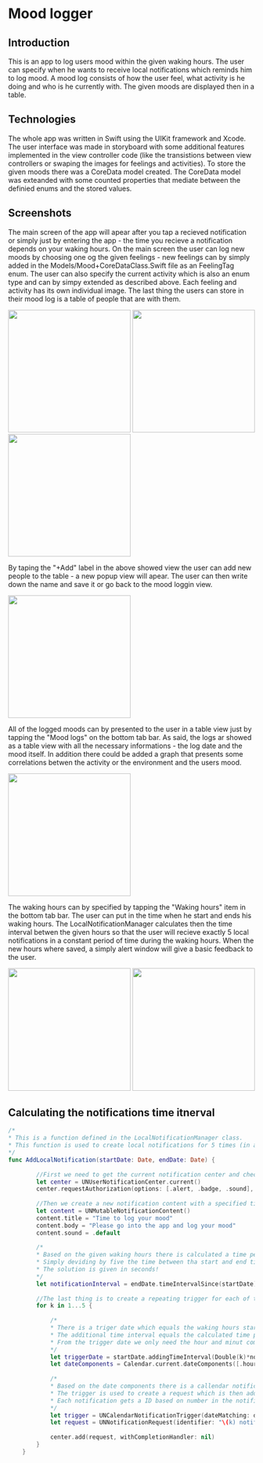 # Mood logger
## Introduction
This is an app to log users mood within the given waking hours. The user can specify when he wants to receive local notifications which reminds him to log mood. A mood log consists of how the user feel, what activity is he doing and who is he currently with. The given moods are displayed then in a table.

## Technologies
The whole app was written in Swift using the UIKit framework and Xcode. The user interface was made in storyboard with some additional features implemented in the view controller code (like the transistions between view controllers or swaping the images for feelings and activities). 
To store the given moods there was a CoreData model created. The CoreData model was exteanded with some counted properties that mediate between the definied enums and the stored values.

## Screenshots
The main screen of the app will apear after you tap a recieved notification or simply just by entering the app - the time you recieve a notification depends on your waking hours.
On the main screen the user can log new moods by choosing one og the given feelings - new feelings can by simply added in the Models/Mood+CoreDataClass.Swift file as an FeelingTag enum.
The user can also specify the current activity which is also an enum type and can by simpy extended as described above. Each feeling and activity has its own individual image.
The last thing the users can store in their mood log is a table of people that are with them.

<img src="Mood%20logging%20app/Images/logMood.PNG" width="250"> <img src="Mood%20logging%20app/Images/logMood_2.PNG" width="250"> <img src="Mood%20logging%20app/Images/logMood_3.PNG" width="250">

By taping the "+Add" label in the above showed view the user can add new people to the table - a new popup view will apear.
The user can then write down the name and save it or go back to the mood loggin view.

<img src="Mood%20logging%20app/Images/addPerson.PNG" width="250">

All of the logged moods can by presented to the user in a table view just by tapping the "Mood logs" on the bottom tab bar.
As said, the logs ar showed as a table view with all the necessary informations - the log date and the mood itself.
In addition there could be added a graph that presents some correlations betwen the activity or the environment and the users mood.

<img src="Mood%20logging%20app/Images/moodLogs.PNG" width="250">

The waking hours can by specified by tapping the "Waking hours" item in the bottom tab bar.
The user can put in the time when he start and ends his waking hours.
The LocalNotificationManager calculates then the time interval betwen the given hours so that the user will recieve exactly 5 local notifications in a constant period of time during the waking hours.
When the new hours where saved, a simply alert window will give a basic feedback to the user.

<img src="Mood%20logging%20app/Images/wakingHours.PNG" width="250"> <img src="Mood%20logging%20app/Images/updatedHours.PNG" width="250">

## Calculating the notifications time itnerval

```swift
/*
* This is a function defined in the LocalNotificationManager class.
* This function is used to create local notifications for 5 times (in a constant time interval) in the given waking hours.
*/
func AddLocalNotification(startDate: Date, endDate: Date) {
        
        //First we need to get the current notification center and check the permissions
        let center = UNUserNotificationCenter.current()
        center.requestAuthorization(options: [.alert, .badge, .sound], completionHandler: {granted, error in})
        
        //Then we create a new notification content with a specified title, body and sound.
        let content = UNMutableNotificationContent()
        content.title = "Time to log your mood"
        content.body = "Please go into the app and log your mood"
        content.sound = .default
        
        /*
        * Based on the given waking hours there is calculated a time perdiod for the five notification.
        * Simply deviding by five the time between tha start and end time.
        * The solution is given in seconds!
        */
        let notificationInterval = endDate.timeIntervalSince(startDate) / 5
        
        //The last thing is to create a repeating trigger for each of the five notifications
        for k in 1...5 {
            
            /*
            * There is a triger date which equals the waking hours start time and additional time interval.
            * The additional time interval equals the calculated time period times the loop parameter.
            * From the trigger date we only need the hour and minut component.
            */
            let triggerDate = startDate.addingTimeInterval(Double(k)*notificationInterval)
            let dateComponents = Calendar.current.dateComponents([.hour, .minute], from: triggerDate)
            
            /*
            * Based on the date components there is a callendar notification trigger created.
            * The trigger is used to create a request which is then added to the current notification center
            * Each notification gets a ID based on number in the notifications queue at the day.
            */
            let trigger = UNCalendarNotificationTrigger(dateMatching: dateComponents, repeats: true)
            let request = UNNotificationRequest(identifier: "\(k) notification", content: content, trigger: trigger)
         
            center.add(request, withCompletionHandler: nil)
        }
    }
```

